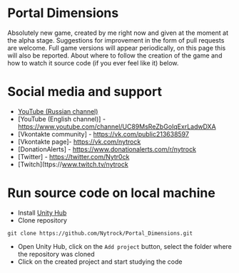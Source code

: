 # Portal  Dimensions
Absolutely new game, created by me right now and given at the moment at the alpha stage. Suggestions for improvement in the form of pull requests are welcome.
Full game versions will appear periodically, on this page this will also be reported. About where to follow the creation of the game and how to watch it
source code (if you ever feel like it) below.

# Social media and support
- [YouTube (Russian channel)](https://www.youtube.com/channel/UC-hf-Ao9DYHTqHR0jKuyWqg)
- [YouTube (English channel)] - https://www.youtube.com/channel/UC89MsReZbGoIqExrLadwDXA </br>
- [Vkontakte community] - https://vk.com/public213638597 </br>
- [Vkontakte page]- https://vk.com/nytrock </br>
- [DonationAlerts] - https://www.donationalerts.com/r/nytrock </br>
- [Twitter] - https://twitter.com/Nytr0ck </br>
- [Twitch](ttps://www.twitch.tv/nytrock


# Run source code on local machine

- Install [Unity Hub](https://unity3d.com/en/get-unity/download)
- Clone repository

```shell
git clone https://github.com/Nytrock/Portal_Dimensions.git
```
- Open Unity Hub, click on the `Add project` button, select the folder where the repository was cloned
- Click on the created project and start studying the code
